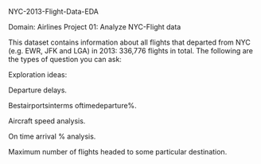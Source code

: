 NYC-2013-Flight-Data-EDA

Domain: Airlines Project 01: Analyze NYC-Flight data

This dataset contains information about all flights that departed from NYC (e.g. EWR, JFK and LGA) in 2013: 336,776 flights in total. The following are the types of question you can ask:

Exploration ideas:

Departure delays.

Bestairportsinterms oftimedeparture%.

Aircraft speed analysis.

On time arrival % analysis.

Maximum number of flights headed to some particular destination.
